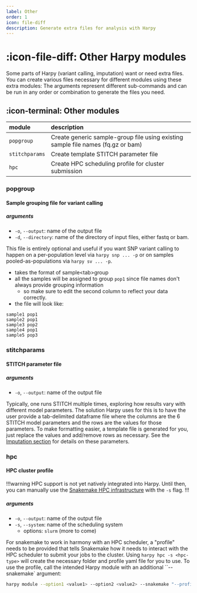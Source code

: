 ```yaml
---
label: Other
order: 1
icon: file-diff
description: Generate extra files for analysis with Harpy
---
```


# :icon-file-diff: Other Harpy modules
Some parts of Harpy (variant calling, imputation) want or need extra files. You can create various files necessary for different modules using these extra modules:
The arguments represent different sub-commands and can be run in any order or combination to generate the files you need.

## :icon-terminal: Other modules
| module         | description                                                                      |
|:---------------|:---------------------------------------------------------------------------------|
| `popgroup`     | Create generic sample-group file using existing sample file names (fq.gz or bam) |
| `stitchparams` | Create template STITCH parameter file                                            |
| `hpc`          | Create HPC scheduling profile for cluster submission                             |

### popgroup
#### Sample grouping file for variant calling
##### arguments
- `-o`, `--output`: name of the output file
- `-d`, `--directory`: name of the directory of input files, either fastq or bam.

This file is entirely optional and useful if you want SNP variant calling to happen on a
per-population level via `harpy snp ... -p` or on samples pooled-as-populations via `harpy sv ... -p`.
- takes the format of sample\<tab\>group
- all the samples will be assigned to group `pop1` since file names don't always provide grouping information
    - so make sure to edit the second column to reflect your data correctly.
- the file will look like:
```less popgroups.txt
sample1 pop1
sample2 pop1
sample3 pop2
sample4 pop1
sample5 pop3
```

### stitchparams
#### STITCH parameter file
##### arguments
- `-o`, `--output`: name of the output file

Typically, one runs STITCH multiple times, exploring how results vary with
different model parameters. The solution Harpy uses for this is to have the user
provide a tab-delimited dataframe file where the columns are the 6 STITCH model 
parameters and the rows are the values for those parameters. To make formatting
easier, a template file is generated for you, just replace the values and add/remove
rows as necessary. See the [Imputation section](/Modules/impute.md) for details on these parameters.

### hpc
#### HPC cluster profile
!!!warning
HPC support is not yet natively integrated into Harpy. Until then, you can manually
use the [Snakemake HPC infrastructure](https://snakemake.readthedocs.io/en/stable/executing/cluster.html) with the `-s` flag.
!!!
##### arguments
- `-o`, `--output`: name of the output file
- `-s`, `--system`: name of the scheduling system
    - options: `slurm` (more to come)

For snakemake to work in harmony with an HPC scheduler, a "profile" needs to
be provided that tells Snakemake how it needs to interact with the HPC scheduler
to submit your jobs to the cluster. Using `harpy hpc -s <hpc-type>` will create
the necessary folder and profile yaml file for you to use. To use the profile, call
the intended Harpy module with an additional ``--snakemake` argument:
```bash use the slurm profile
harpy module --option1 <value1> --option2 <value2> --snakemake "--profile slurm.profile"
```